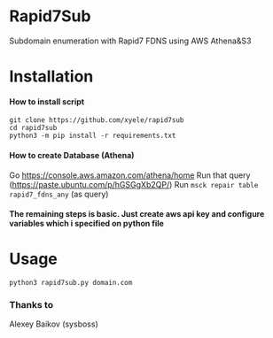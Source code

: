 # Rapid7Sub
Subdomain enumeration with Rapid7 FDNS using AWS Athena&S3
# Installation
#### How to install script
    git clone https://github.com/xyele/rapid7sub
    cd rapid7sub
    python3 -m pip install -r requirements.txt
#### How to create Database (Athena)
Go https://console.aws.amazon.com/athena/home
Run that query (https://paste.ubuntu.com/p/hGSGgXb2QP/)
Run `msck repair table rapid7_fdns_any` (as query)

#### The remaining steps is basic. Just create aws api key and configure variables which i specified on python file

# Usage
`python3 rapid7sub.py domain.com`

### Thanks to
Alexey Baikov (sysboss)
